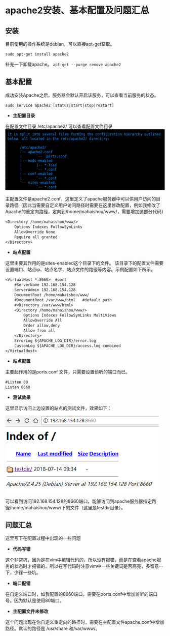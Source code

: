# apache2安装、基本配置及问题汇总
 
## **安装**
目前使用的操作系统是debian，可以直接apt-get获取。
```
sudo apt-get install apache2
```
补充一下卸载apache。
`
apt-get --purge remove apache2
`
## **基本配置**
成功安装Apache之后，服务器会默认开启该服务，可以查看当前服务的状态。
```
sudo service apache2 [status|start|stop|restart]
```
+ **主配置目录**

在配置文件目录 /etc/apache2/ 可以查看配置文件目录
![Directory](https://github.com/Mahsh/MarkDownPhotos/raw/master/Apache/Directory.png)

主配置文件是apache2.conf，这里定义了apache服务器中可以供用户访问的目录路径（因此当需要自定义用户访问路径时需要在这里修改配置，例如我修改了Apache的重定向路径，定向到/home/mahaishou/www/，需要增加这部分代码）
```
<Directory /home/mahaishou/www/>
	Options Indexes FollowSymLinks
	AllowOverride None
	Require all granted
</Directory>
```
+ **站点配置**

这里主要其作用的是sites-enabled这个目录下的文件。
该目录下的配置文件需要设置端口、站点ip、站点名字、站点文件的路径等内容。示例配置如下所示。
```
<VirtualHost *:8660>  #port
	#ServerName 192.168.154.128
	ServerAdmin 192.168.154.128
	DocumentRoot /home/mahaishou/www/
	#DocumentRoot /var/www/html   #default path
	#<Directory /var/www/html>
	<Directory /home/mahaishou/www/>
		Options Indexes FollowSymLinks MultiViews
		AllowOverride All
		Order allow,deny
  		Allow from all
	</Directory>
	ErrorLog ${APACHE_LOG_DIR}/error.log
	CustomLog ${APACHE_LOG_DIR}/access.log combined
</VirtualHost>
```
+ **站点配置**

主要起作用的是ports.conf 文件，只需要设置侦听的端口而已。
```
#Listen 80
Listen 8660
```
+ **测试效果**

这里显示访问上边设置的站点的测试文件，效果如下：

![Connection](https://github.com/Mahsh/MarkDownPhotos/raw/master/Apache/ConnectionResult.png)

可以看到访问192.168.154.128的8660端口，能够访问到apache服务器指定路径/home/mahaishou/www/下的文件（这里是testdir目录）。
## **问题汇总**

这里写下在配置过程中出现的一些问题
+ **代码写错**

这个非常坑，因为是在vim中编辑代码的，所以没有报错，而是在查看apache服务的状态时才报错的。所以在写代码时注意vim中一些关键词是否高亮，多留意一下，少踩一些坑。
+ **端口配错**

在自定义端口时，如我配置的8660端口，需要在ports.conf中增加监听的端口号。因为默认是使用80端口。
+ **主配置文件未修改**

这个问题出现在你自定义重定向的路径时，需要在主配置文件apache.conf中增加路径。默认的路径是 /usr/share 和/var/www/。
